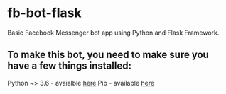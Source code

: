 # fb-bot-flask
Basic Facebook Messenger bot app using Python and Flask Framework.

## To make this bot, you need to make sure you have a few things installed:
Python ~> 3.6 - avaialble [here](https://www.python.org/downloads/)
Pip - available [here](https://pypi.python.org/pypi/pip)